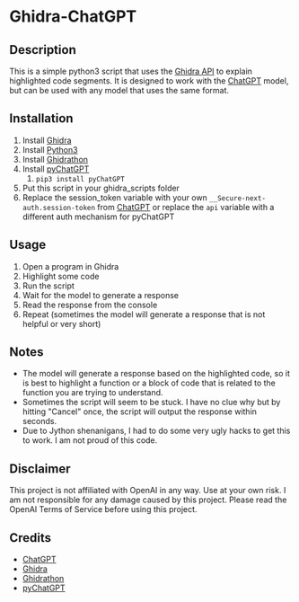 # Ghidra-ChatGPT

## Description
This is a simple python3 script that uses the [Ghidra API](https://ghidra.re/ghidra_docs/api/) to explain highlighted code segments.
It is designed to work with the [ChatGPT](https://chat.openai.com/) model, but can be used with any model that uses the same format.

## Installation
1. Install [Ghidra](https://ghidra-sre.org/)
2. Install [Python3](https://www.python.org/downloads/)
3. Install [Ghidrathon](https://github.com/mandiant/Ghidrathon)
4. Install [pyChatGPT](https://github.com/terry3041/pyChatGPT)
    1. `pip3 install pyChatGPT`
5. Put this script in your ghidra_scripts folder
6. Replace the session_token variable with your own `__Secure-next-auth.session-token` from [ChatGPT](https://chat.openai.com/)
or replace the `api` variable with a different auth mechanism for pyChatGPT

## Usage
1. Open a program in Ghidra
2. Highlight some code
3. Run the script
4. Wait for the model to generate a response
5. Read the response from the console
6. Repeat (sometimes the model will generate a response that is not helpful or very short)

## Notes
- The model will generate a response based on the highlighted code, so it is best to highlight a
function or a block of code that is related to the function you are trying to understand.
- Sometimes the script will seem to be stuck. I have no clue why but by hitting "Cancel" once, the script will
output the response within seconds.
- Due to Jython shenanigans, I had to do some very ugly hacks to get this to work. I am not proud of this code.

## Disclaimer
This project is not affiliated with OpenAI in any way. Use at your own risk. I am not responsible for any damage caused by this project. Please read the OpenAI Terms of Service before using this project.

## Credits
- [ChatGPT](https://chat.openai.com)
- [Ghidra](https://ghidra-sre.org/)
- [Ghidrathon](https://github.com/mandiant/Ghidrathon)
- [pyChatGPT](https://github.com/terry3041/pyChatGPT)
